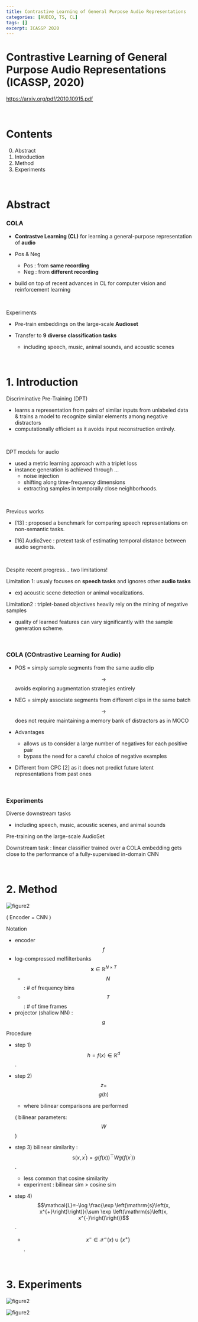 ```yaml
---
title: Contrastive Learning of General Purpose Audio Representations
categories: [AUDIO, TS, CL]
tags: []
excerpt: ICASSP 2020
---
```


<script src="https://cdn.mathjax.org/mathjax/latest/MathJax.js?config=TeX-AMS-MML_HTMLorMML" type="text/javascript"></script>

# Contrastive Learning of General Purpose Audio Representations (ICASSP, 2020)

https://arxiv.org/pdf/2010.10915.pdf

<br>

# Contents

0. Abstract
1. Introduction
2. Method
3. Experiments

<br>

# Abstract

### COLA

- **Contrastve Learning (CL)** for learning a general-purpose representation of **audio**
- Pos & Neg
  - Pos : from **same recording**
  - Neg : from **different recording**

- build on top of recent advances in CL for computer vision and reinforcement learning

<br>

Experiments

- Pre-train embeddings on the large-scale **Audioset**

- Transfer to **9 diverse classification tasks**
  - including speech, music, animal sounds, and acoustic scenes

<br>

# 1. Introduction

Discriminative Pre-Training (DPT) 

- learns a representation from pairs of similar inputs from unlabeled data & trains a model to recognize similar elements among negative distractors
- computationally efficient as it avoids input reconstruction entirely.

<br>

DPT models for audio

- used a metric learning approach with a triplet loss
- instance generation is achieved through ...
  - noise injection
  - shifting along time-frequency dimensions
  - extracting samples in temporally close neighborhoods.

<br>

Previous works

- [13] : proposed a benchmark for comparing speech representations on non-semantic tasks.

- [16] Audio2vec : pretext task of estimating temporal distance between audio segments. 

<br>

Despite recent progress... two limitations!

Limitation 1: usualy focuses on **speech tasks** and ignores other **audio tasks**

- ex) acoustic scene detection or animal vocalizations.

Limitation2 : triplet-based objectives heavily rely on the mining of negative samples

- quality of learned features can vary significantly with the sample generation scheme.

<br>

### COLA (COntrastive Learning for Audio)

- POS = simply sample segments from the same audio clip

  $$\rightarrow$$  avoids exploring augmentation strategies entirely 

- NEG = simply associate segments from different clips in the same batch

  $$\rightarrow$$ does not require maintaining a memory bank of distractors as in MOCO

- Advantages
  - allows us to consider a large number of negatives for each positive pair
  - bypass the need for a careful choice of negative examples
- Different from CPC [2] as it does not predict future latent representations from past ones

<br>

### Experiments

Diverse downstream tasks

- including speech, music, acoustic scenes, and animal sounds

Pre-training on the large-scale AudioSet 

Downstream task : linear classifier trained over a COLA embedding gets close to the performance of a fully-supervised in-domain CNN

<br>

# 2. Method

![figure2](/assets/img/audio/img169.png)

( Encoder = CNN )

Notation

- encoder $$f$$
- log-compressed melfilterbanks $$\mathbf{x} \in \mathbb{R}^{N \times T}$$
  - $$N$$ : \# of frequency bins
  - $$T$$ : \# of time frames
- projector (shallow NN) : $$g$$ 

Procedure

- step 1) $$h=f(x) \in \mathbb{R}^d$$. 

- step 2) $$z=$$ $$g(h)$$

  -  where bilinear comparisons are performed

    ( bilinear parameters: $$W$$ )

- step 3) bilinear similarity : $$\mathrm{s}\left(x, x^{\prime}\right)=g(f(x))^{\top} W g\left(f\left(x^{\prime}\right)\right) $$.
  - less common that cosine similarity
  - experiment : bilinear sim > cosine sim
- step 4) $$\mathcal{L}=-\log \frac{\exp \left(\mathrm{s}\left(x, x^{+}\right)\right)}{\sum \exp \left(\mathrm{s}\left(x, x^{-}\right)\right)}$$.
  - $$x^{-} \in \mathcal{X}^{-}(x) \cup\left\{x^{+}\right\}$$.

<br>

# 3. Experiments

![figure2](/assets/img/audio/img170.png)

![figure2](/assets/img/audio/img171.png)
